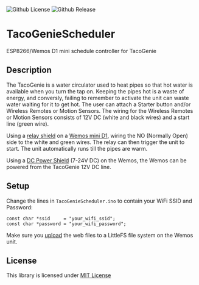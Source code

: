 ![Github License](https://img.shields.io/github/license/dacarson/TacoGenieScheduler) ![Github Release](https://img.shields.io/github/v/release/dacarson/TacoGenieScheduler?display_name=tag)

# TacoGenieScheduler
 ESP8266/Wemos D1 mini schedule controller for TacoGenie

## Description
The TacoGenie is a water circulator used to heat pipes so that hot water
is available when you turn the tap on. Keeping the pipes hot is a waste
of energy, and conversly, failing to remember to activate the unit can 
waste water waiting for it to get hot. 
The user can attach a Starter button and/or Wireless Remotes or Motion 
Sensors. The wiring for the Wireless Remotes or Motion Sensors consists 
of 12V DC (white and black wires) and a start line (green wire).

Using a [relay shield](https://www.wemos.cc/en/latest/d1_mini_shield/relay.html) on a [Wemos mini D1](https://www.wemos.cc/en/latest/d1/d1_mini.html), wiring the NO (Normally Open) 
side to the white and green wires.  The relay can then trigger the unit
to start. The unit automatically runs till the pipes are warm.

Using a [DC Power Shield](https://www.wemos.cc/en/latest/d1_mini_shield/dc_power.html) (7-24V DC) on the Wemos, the Wemos can be 
powered from the TacoGenie 12V DC line.

## Setup
Change the lines in `TacoGenieScheduler.ino` to contain your WiFi SSID and Password:
```
const char *ssid     = "your_wifi_ssid";
const char *password = "your_wifi_password";
```
Make sure you [upload](https://github.com/earlephilhower/arduino-littlefs-upload) the web files to a LittleFS file system on the Wemos unit.

## License
This library is licensed under [MIT License](https://opensource.org/license/mit/)
